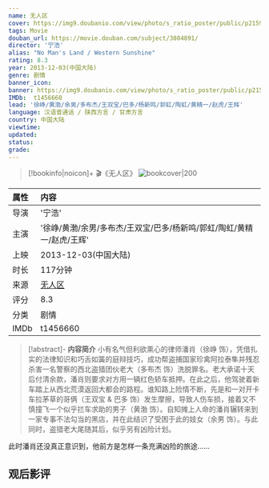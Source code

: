 ```yaml
---
name: 无人区
cover: https://img9.doubanio.com/view/photo/s_ratio_poster/public/p2159072475.jpg
tags: Movie
douban_url: https://movie.douban.com/subject/3804891/
director: '宁浩'
alias: "No Man's Land / Western Sunshine"
rating: 8.3
year: 2013-12-03(中国大陆)
genre: 剧情
banner_icon: 
banner: https://img9.doubanio.com/view/photo/s_ratio_poster/public/p2159072475.jpg
IMDb:  t1456660
lead: '徐峥/黄渤/余男/多布杰/王双宝/巴多/杨新鸣/郭虹/陶虹/黄精一/赵虎/王辉' 
language: 汉语普通话 / 陕西方言 / 甘肃方言 
country: 中国大陆 
viewtime:
updated: 
status: 
grade: 
---
```

> [!bookinfo|noicon]+ 🎬《无人区》
> ![bookcover|200](https://img9.doubanio.com/view/photo/s_ratio_poster/public/p2159072475.jpg)
>
| 属性 | 内容                                       |
|:---- |:------------------------------------------ |
| 导演 | '宁浩'                         |
| 主演 | '徐峥/黄渤/余男/多布杰/王双宝/巴多/杨新鸣/郭虹/陶虹/黄精一/赵虎/王辉'                             |
| 上映 | 2013-12-03(中国大陆)                             |
| 时长 | 117分钟                   |
| 来源 | [无人区](https://movie.douban.com/subject/3804891/) |
| 评分 | 8.3                           |
| 分类 | 剧情                            |
| IMDb | t1456660                             | 

> [!abstract]- **内容简介**
>  小有名气但利欲熏心的律师潘肖（徐峥 饰），凭借扎实的法律知识和巧舌如簧的庭辩技巧，成功帮盗捕国家珍禽阿拉泰隼并残忍杀害一名警察的西北盗猎团伙老大（多布杰 饰）洗脱罪名。老大承诺十天后付清余款，潘肖则要求对方用一辆红色轿车抵押。在此之后，他驾驶着新车踏上从西北荒漠返回大都会的路程。谁知路上险情不断，先是和一对开卡车拉茅草的哥俩（王双宝 & 巴多 饰）发生摩擦，导致人伤车损，接着又不慎撞飞一个似乎拦车求助的男子（黄渤 饰）。自知摊上人命的潘肖辗转来到一家专事不法勾当的黑店，并在此结识了受困于此的妓女（余男 饰）。与此同时，盗猎老大尾随其后，似乎另有凶险计划。

















此时潘肖还没真正意识到，他前方是怎样一条充满凶险的旅途……
>  
## 观后影评
